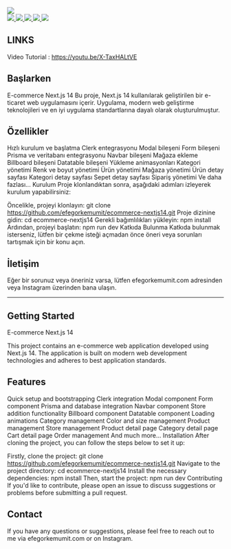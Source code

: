 
<a href="" rel="nofollow">
<img src="https://github.com/efegorkemumit/ecommerce-store-nextjs/blob/master/public/ecommerce.jpg"
 style="max-width: 100%;">
</a>

<div></div>

<a href="https://www.instagram.com/efegorkemumit/" rel="nofollow">
<img src="https://efegorkemumit.github.io/assets/img/iconss/instagram.png" style="max-width: 10%;">
</a>

<a href="https://efegorkemumit.com/" rel="nofollow">
<img src="https://efegorkemumit.github.io/assets/img/iconss/website.png" style="max-width: 10%;">
</a>

<a href="https://github.com/efegorkemumit" rel="nofollow">
<img src="https://efegorkemumit.github.io/assets/img/iconss/github.png" style="max-width: 10%;">
</a>

<a href="https://www.linkedin.com/in/efe-g%C3%B6rkem-%C3%BCmit-a084009b/" rel="nofollow">
<img src="https://efegorkemumit.github.io/assets/img/iconss/linkedin.png" style="max-width: 10%;">
</a>

<a href="https://www.youtube.com/@EfeGorkemUmit?sub_confirmation=1" rel="nofollow">
<img src="https://efegorkemumit.github.io/assets/img/iconss/youtube.png" style="max-width: 10%;">
</a>


<div style="height:25px">

## LINKS


Video Tutorial :  https://youtu.be/X-TaxHALtVE




## Başlarken

E-commerce Next.js 14
Bu proje, Next.js 14 kullanılarak geliştirilen bir e-ticaret web uygulamasını içerir. Uygulama, modern web geliştirme teknolojileri ve en iyi uygulama standartlarına dayalı olarak oluşturulmuştur.

## Özellikler
Hızlı kurulum ve başlatma
Clerk entegrasyonu
Modal bileşeni
Form bileşeni
Prisma ve veritabanı entegrasyonu
Navbar bileşeni
Mağaza ekleme
Billboard bileşeni
Datatable bileşeni
Yükleme animasyonları
Kategori yönetimi
Renk ve boyut yönetimi
Ürün yönetimi
Mağaza yönetimi
Ürün detay sayfası
Kategori detay sayfası
Sepet detay sayfası
Sipariş yönetimi
Ve daha fazlası...
Kurulum
Proje klonlandıktan sonra, aşağıdaki adımları izleyerek kurulum yapabilirsiniz:

Öncelikle, projeyi klonlayın: git clone https://github.com/efegorkemumit/ecommerce-nextjs14.git
Proje dizinine gidin: cd ecommerce-nextjs14
Gerekli bağımlılıkları yükleyin: npm install
Ardından, projeyi başlatın: npm run dev
Katkıda Bulunma
Katkıda bulunmak isterseniz, lütfen bir çekme isteği açmadan önce öneri veya sorunları tartışmak için bir konu açın.

##  İletişim
Eğer bir sorunuz veya öneriniz varsa, lütfen efegorkemumit.com adresinden veya Instagram üzerinden bana ulaşın.

------------------------------------------


## Getting Started
E-commerce Next.js 14

This project contains an e-commerce web application developed using Next.js 14. The application is built on modern web development technologies and adheres to best application standards.

## Features
Quick setup and bootstrapping
Clerk integration
Modal component
Form component
Prisma and database integration
Navbar component
Store addition functionality
Billboard component
Datatable component
Loading animations
Category management
Color and size management
Product management
Store management
Product detail page
Category detail page
Cart detail page
Order management
And much more...
Installation
After cloning the project, you can follow the steps below to set it up:

Firstly, clone the project: git clone https://github.com/efegorkemumit/ecommerce-nextjs14.git
Navigate to the project directory: cd ecommerce-nextjs14
Install the necessary dependencies: npm install
Then, start the project: npm run dev
Contributing
If you'd like to contribute, please open an issue to discuss suggestions or problems before submitting a pull request.

## Contact
If you have any questions or suggestions, please feel free to reach out to me via efegorkemumit.com or on Instagram.

